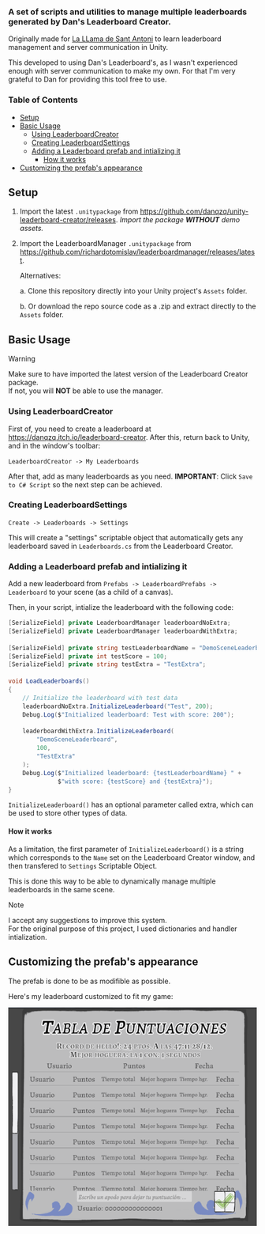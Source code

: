 ### A set of scripts and utilities to manage multiple leaderboards generated by Dan's Leaderboard Creator.

Originally made for [La LLama de Sant Antoni](https://richardotomislav.itch.io/la-llama-de-sant-antoni) to learn leaderboard management and server communication in Unity.

This developed to using Dan's Leaderboard's, as I wasn't experienced enough with server communication to make my own. For that I'm very grateful to Dan for providing this tool free to use.

### Table of Contents

- [Setup](#setup)
- [Basic Usage](#basic-usage)
  - [Using LeaderboardCreator](#using-leaderboardcreator)
  - [Creating LeaderboardSettings](#creating-leaderboardsettings)
  - [Adding a Leaderboard prefab and intializing it](#adding-a-leaderboard-prefab-and-intializing-it)
    - [How it works](#how-it-works)
- [Customizing the prefab's appearance](#customizing-the-prefabs-appearance)

## Setup

1. Import the latest `.unitypackage` from <https://github.com/danqzq/unity-leaderboard-creator/releases>. *Import the package **WITHOUT** demo assets.*

2. Import the LeaderboardManager `.unitypackage` from <https://github.com/richardotomislav/leaderboardmanager/releases/latest>.

    Alternatives:

    a. Clone this repository directly into your Unity project's `Assets` folder.

    b. Or download the repo source code as a .zip and extract directly to the `Assets` folder.

## Basic Usage

> [!WARNING]
> Make sure to have imported the latest version of the Leaderboard Creator package.\
> If not, you will **NOT** be able to use the manager.

### Using LeaderboardCreator
First of, you need to create a leaderboard at <https://danqzq.itch.io/leaderboard-creator>.
After this, return back to Unity, and in the window's toolbar:

`LeaderboardCreator -> My Leaderboards`

After that, add as many leaderboards as you need.
**IMPORTANT**: Click `Save to C# Script` so the next step can be achieved.
### Creating LeaderboardSettings
`Create -> Leaderboards -> Settings`

This will create a "settings" scriptable object that automatically gets any leaderboard saved in `Leaderboards.cs` from the Leaderboard Creator.

### Adding a Leaderboard prefab and intializing it
Add a new leaderboard from `Prefabs -> LeaderboardPrefabs -> Leaderboard` to your scene (as a child of a canvas).

Then, in your script, intialize the leaderboard with the following code:

```csharp
[SerializeField] private LeaderboardManager leaderboardNoExtra;
[SerializeField] private LeaderboardManager leaderboardWithExtra;

[SerializeField] private string testLeaderboardName = "DemoSceneLeaderboard";
[SerializeField] private int testScore = 100;
[SerializeField] private string testExtra = "TestExtra";

void LoadLeaderboards()
{
    // Initialize the leaderboard with test data
    leaderboardNoExtra.InitializeLeaderboard("Test", 200);
    Debug.Log($"Initialized leaderboard: Test with score: 200");

    leaderboardWithExtra.InitializeLeaderboard(
        "DemoSceneLeaderboard",
        100,
        "TestExtra"
    );
    Debug.Log($"Initialized leaderboard: {testLeaderboardName} " +
              $"with score: {testScore} and {testExtra}");
}
```

`InitializeLeaderboard()` has an optional parameter called extra, which can be used to store other types of data.

#### How it works

As a limitation, the first parameter of `InitializeLeaderboard()` is a string which corresponds to the `Name` set on the Leaderboard Creator window, and then transfered to `Settings` Scriptable Object.

This is done this way to be able to dynamically manage multiple leaderboards in the same scene.

> [!NOTE]
> I accept any suggestions to improve this system.\
> For the original purpose of this project, I used dictionaries and handler intialization.

## Customizing the prefab's appearance
The prefab is done to be as modifible as possible.

Here's my leaderboard customized to fit my game:

![Example Leaderboard](ExampleLeadeboard.png)
